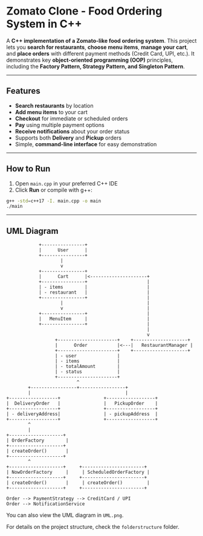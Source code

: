 # Zomato Clone - Food Ordering System in C++

A **C++ implementation of a Zomato-like food ordering system**. This project lets you **search for restaurants**, **choose menu items**, **manage your cart**, and **place orders** with different payment methods (Credit Card, UPI, etc.). It demonstrates key **object-oriented programming (OOP)** principles, including the **Factory Pattern, Strategy Pattern, and Singleton Pattern**.

---

## Features

- **Search restaurants** by location  
- **Add menu items** to your cart  
- **Checkout** for immediate or scheduled orders  
- **Pay** using multiple payment options  
- **Receive notifications** about your order status  
- Supports both **Delivery** and **Pickup** orders  
- Simple, **command-line interface** for easy demonstration  

--- 

## How to Run

1. Open `main.cpp` in your preferred C++ IDE  
2. Click **Run** or compile with g++:

```bash
g++ -std=c++17 -I. main.cpp -o main
./main
```

---

## UML Diagram

```
            +----------------+
            |      User      |
            +----------------+
                    |
                    v
            +----------------+
            |      Cart      |<---------------------+
            +----------------+                      |
            | - items        |                      |
            | - restaurant   |                      |
            +----------------+                      |
                    |                               |
                    v                               |
            +----------------+                      |
            |   MenuItem     |                      |
            +----------------+                      |
                                                    |
                                                    v
                  +----------------------+    +--------------------+
                  |      Order           |<---|   RestaurantManager |
                  +----------------------+    +--------------------+
                  | - user               |
                  | - items              |
                  | - totalAmount        |
                  | - status             |
                  +----------------------+
                          ^
        +-----------------+-----------------+
        |                                   |
+------------------+                +------------------+
|  DeliveryOrder   |                |   PickupOrder    |
+------------------+                +------------------+
| - deliveryAddress|                | - pickupAddress  |
+------------------+                +------------------+
        ^
        |
+--------------------+
| OrderFactory        |
+--------------------+
| createOrder()       |
+--------------------+
        ^
+--------------------+     +-----------------------+
| NowOrderFactory     |     | ScheduledOrderFactory |
+--------------------+     +-----------------------+
| createOrder()       |     | createOrder()         |
+--------------------+     +-----------------------+

Order --> PaymentStrategy --> CreditCard / UPI
Order --> NotificationService
```

You can also view the UML diagram in `UML.png`.

For details on the project structure, check the `folderstructure` folder.